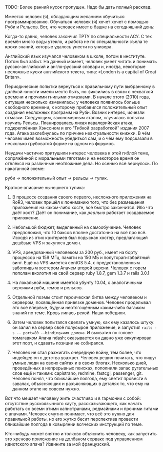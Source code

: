 TODO: Более ранний кусок пропущен. Надо бы дать полный расклад.

Имеется человек (я), обладающим желанием обучиться программированию.
Обучаться человек (я) хочет хочет с помощью Руби и Рельсов. Вот, что
человек имеет в башке на сегодняшний день:

Когда-то давно, человек закончил ТРТУ по специальности АСУ. С тех времён
много воды утекло, и работа не по специальности съела те крохи знаний,
которые удалось унести из универа.

Английский язык изучался человеком в школе, потом в институте. Потом был
забыт. На данный момент, человек умеет читать и понимать русско-английский и
англо-русский словари и, иногда, некоторые несложные куски английского текста,
типа: &laquo;London is a capital of Great Britan&raquo;.

Периодические попытки вернуться к правильному пути выбранному в далёкой
юности имели место быть, но фиксились в связи с нехваткой времени и прочими
гнилыми отмазками. В начале этого (2010) года, ситуация несколько изменилась: у
человека появилось больше свободного времени, к которому прибавился
положительный опыт создания несложных программ на Руби. Возник интерес, исчезли
отмазки. Следующим, закономерным этапом, случилась попытка изучить Рельсы.
Планировалась лихая кавалерийская атака, подкреплённая Хэнсоном и его "Гибкой
разработкой" издания 2007 года. Атака захлебнулась по причине неактуальности
книжки. В чём человек имел возможность убедиться сам, и о чём ему подсказали в
несколько грубоватой форме на одном из форумов.

Неудачи частично притушили интерес человека к этой гиблой теме, сопряжённой
с моральными тяготами и на некоторое время он отвлёкся на различные неотложные
дела. Но осенью всё вернулось. По накатанной схеме:

руби &rarr; положительный опыт &rarr; рельсы &rarr; тупик.

Краткое описание нынешнего тупика:
1. В процессе создания своего первого, несложного приложения на RoR3,
человек пришёл к пониманию того, что без размещения приложения на каком-либо
хосте, всё быстро закончится. Ибо что даёт хост? Даёт он понимание, как
_реально_ работает создаваемое приложение.
  
2. Небольшой бюджет, выделенный на самообучение. Человек предположил,
что 10 баксов вполне достаточно на всё про всё. Исходя из этих критериев был
подыскан хостер, предлагающий дешёвые VPS и закуплен домен.
  
3. VPS, арендованный человеком за 200 руб., имеет на борту процессор
на 159 МГц, памяти на 150 МБ и полуторагигабайтный винт. Ещё на VPS имеется
centOS 5.4, с предустановленным заботливым хостером Апачем второй версии.
Человек с горем пополам вколотил на свой сервер ruby 1.8.7, gem 1.3.7 и
rails 3.0.1
  
4. На локальной машине имеется убунту 10.04, с аналогичными версиями руби,
гемов и рельсов.
  
5. Отдельной поэмы стоит героическая битва между человеком и сервером,
посвящённая привязке доменов. Человек проделывал это всё впервые, будучи
неотягощённым каким-либо багажом знаний по теме. Кровь лилась рекой.
Наши победили.
  
6. Затем человек попытался сделать умную, как ему казалось штуку: он залил
на сервер своё полусырое приложение, и запустил `rails -s -- port=80 --binding=имя_домена`.
И выхватил по голове томагавком Апача&nbsp;ndash; оказывается он давно уже
оккупировал этот порт, и сдавать позиции не собирался.
  
7. Человек не стал разжигать очередную войну, тем более, что индейцев он с
детства уважает. Человек решил почитать, что пишут умные люди на своих
сайтах и в своих блогах. Несколько дней, проведённых в непрерывных поисках,
пополнили запас ругательных слов ещё и такими: capistrano, redmine, fastcgi,
passenger, git. Человек понял, что ближайшие полгода, ему светит провести в
завалах, объясняющих и разъясняющих в деталях то, что ему на данном этапе не
совсем нужно.

Вот что мешает человеку жить счастливо и в гармонии с собой: отсутствие
русскоязычного хауту, рассказывающего, как начать работать со всеми этими
капистранами, редмайнами и прочими гитами с апачами. Человек смутно понимает,
что всё это нужно для правильной работы, но его жутко бесит перспектива провести
ближайшие полгода в ковырянии всяческих инструкций по теме.

Кто-нибудь может внятно и толково объяснить человеку, как запустить это
хреново приложение на долбаном серваке под управлением идиотского апача?
Извините за мой французский.

